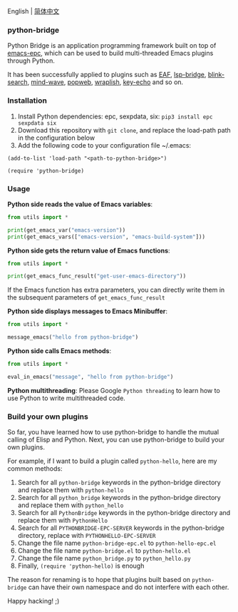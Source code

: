 English | [简体中文](./README.zh-CN.md)

### python-bridge
Python Bridge is an application programming framework built on top of [emacs-epc](https://github.com/kiwanami/emacs-epc), which can be used to build multi-threaded Emacs plugins through Python.

It has been successfully applied to plugins such as [EAF](https://github.com/emacs-eaf/emacs-application-framework), [lsp-bridge](https://github.com/manateelazycat/lsp-bridge), [blink-search](https://github.com/manateelazycat/blink-search/), [mind-wave](https://github.com/manateelazycat/mind-wave/), [popweb](https://github.com/manateelazycat/popweb), [wraplish](https://github.com/manateelazycat/wraplish), [key-echo](https://github.com/manateelazycat/key-echo) and so on.

### Installation
1. Install Python dependencies: epc, sexpdata, six: `pip3 install epc sexpdata six`
2. Download this repository with `git clone`, and replace the load-path path in the configuration below
3. Add the following code to your configuration file ~/.emacs:

```elisp
(add-to-list 'load-path "<path-to-python-bridge>")

(require 'python-bridge)
```

### Usage
**Python side reads the value of Emacs variables**:

```python
from utils import *

print(get_emacs_var("emacs-version"))
print(get_emacs_vars(["emacs-version", "emacs-build-system"]))
```

**Python side gets the return value of Emacs functions**:
```python
from utils import *

print(get_emacs_func_result("get-user-emacs-directory"))
```
If the Emacs function has extra parameters, you can directly write them in the subsequent parameters of `get_emacs_func_result`

**Python side displays messages to Emacs Minibuffer**:
```python
from utils import *

message_emacs("hello from python-bridge")
```

**Python side calls Emacs methods**:
```python
from utils import *

eval_in_emacs("message", "hello from python-bridge")
```

**Python multithreading**:
Please Google `Python threading` to learn how to use Python to write multithreaded code.

### Build your own plugins
So far, you have learned how to use python-bridge to handle the mutual calling of Elisp and Python. Next, you can use python-bridge to build your own plugins.

For example, if I want to build a plugin called `python-hello`, here are my common methods:
1. Search for all `python-bridge` keywords in the python-bridge directory and replace them with `python-hello`
2. Search for all `python_bridge` keywords in the python-bridge directory and replace them with `python_hello`
3. Search for all `PythonBridge` keywords in the python-bridge directory and replace them with `PythonHello`
4. Search for all `PYTHONBRIDGE-EPC-SERVER` keywords in the python-bridge directory, replace with `PYTHONHELLO-EPC-SERVER`
5. Change the file name `python-bridge-epc.el` to `python-hello-epc.el`
6. Change the file name `python-bridge.el` to `python-hello.el`
7. Change the file name `python_bridge.py` to `python_hello.py`
8. Finally, `(require 'python-hello)` is enough

The reason for renaming is to hope that plugins built based on `python-bridge` can have their own namespace and do not interfere with each other.

Happy hacking! ;)
